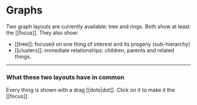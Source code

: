 # Graphs

Two graph layouts are currently available: tree and rings. Both show at least the [[focus]]. They also show:
- [[tree]]: focused on one thing of interest and its progeny (sub-hierarchy)
- [[clusters]]: immediate relationships: children, parents and related things.

---
### What these two layouts have in common

Every thing is shown with a drag [[dots|dot]]. Click on it to make it the [[focus]].
